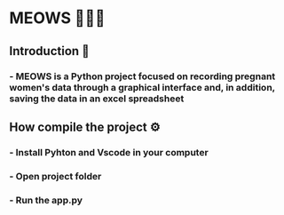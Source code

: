 # MEOWS 🤱🏻📝

## Introduction 🌱
  ### - MEOWS is a Python project focused on recording pregnant women's data through a graphical interface and, in addition, saving the data in an excel spreadsheet
## How compile the project ⚙️
  ### - Install Pyhton and Vscode in your computer
  ### - Open project folder
  ### - Run the app.py
